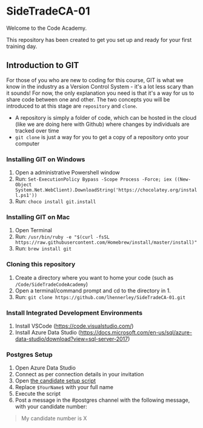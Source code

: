 # SideTradeCA-01

Welcome to the Code Academy.

This repository has been created to get you set up and ready for your first training day.

## Introduction to GIT

For those of you who are new to coding for this course, GIT is what we know in the industry as a Version Control System - it's a lot less scary than it sounds! For now, the only explanation you need is that it's a way for us to share code between one and other. The two concepts you will be introduced to at this stage are `repository` and `clone`.

* A repository is simply a folder of code, which can be hosted in the cloud (like we are doing here with Github) where changes by individuals are tracked over time
* `git clone` is just a way for you to get a copy of a repository onto your computer

### Installing GIT on Windows

1. Open a administrative Powershell window
2. Run: `Set-ExecutionPolicy Bypass -Scope Process -Force; iex ((New-Object System.Net.WebClient).DownloadString('https://chocolatey.org/install.ps1'))`
3. Run: `choco install git.install`

### Installing GIT on Mac

1. Open Terminal
2. Run: `/usr/bin/ruby -e "$(curl -fsSL https://raw.githubusercontent.com/Homebrew/install/master/install)"`
3. Run: `brew install git`

### Cloning this repository

1. Create a directory where you want to home your code (such as `/Code/SideTradeCodeAcademy`)
2. Open a terminal/command prompt and cd to the directory in 1.
3. Run: `git clone https://github.com/lhennerley/SideTradeCA-01.git`

### Install Integrated Development Environments

1. Install VSCode (https://code.visualstudio.com/)
2. Install Azure Data Studio (https://docs.microsoft.com/en-us/sql/azure-data-studio/download?view=sql-server-2017)

### Postgres Setup

1. Open Azure Data Studio
2. Connect as per connection details in your invitation
3. Open [the candidate setup script](Postgres/Candidate_Setup.sql)
4. Replace `$YourName$` with your full name
5. Execute the script
6. Post a message in the #postgres channel with the following message, with your candidate number:

> My candidate number is X

